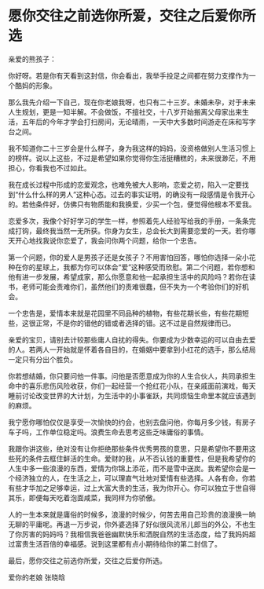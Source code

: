 # 愿你交往之前选你所爱，交往之后爱你所选

亲爱的熊孩子： 

你好呀。若是你有天看到这封信，你会看出，我举手投足之间都在努力支撑作为一个酷妈的形象。 

那么我先介绍一下自己，现在你老娘我呀，也只有二十三岁。未婚未孕，对于未来人生规划，更是一知半解。不会做饭，不擅社交，十八岁开始搬离父母家出来生活，五年后的今年才学会打扫房间，无论晴雨，一天中大多数时间游走在床和写字台之间。 

我不知道你二十三岁会是什么样子，身为我这样的妈妈，没资格做别人生活习惯上的榜样。说以上这些，不过是希望如果你觉得你生活挺糟糕的，未来很渺茫，不用担心，你看我也不过如此。 

我在成长过程中形成的恋爱观念，也难免被大人影响，恋爱之初，陷入一定要找到“什么什么样的男人”这种心态。过去的事实证明，的确没有一段感情是令我开心的。若他条件好，仿佛只有物质能和我换爱，少买一个包，便觉得他根本不爱我。 

恋爱多次，我像个好好学习的学生一样，参照着先人经验写给我的手册，一条条完成打钩，最终我当然一无所获。你身为女生，总会长大到需要恋爱的一天。若你哪天开心地找我说你恋爱了，我会问你两个问题，给你一个忠告。 

第一个问题，你的爱人是男孩子还是女孩子？不用害怕回答，哪怕你选择一朵小花种在你的星球上，我都为你可以体会“爱”这种感受而欣慰。第二个问题，若你想和他有进一步发展，希望成家，那么你愿意和他一起承担生活中的风险吗？若你在读书，老师可能会责难你们，虽然他们的责难很蠢，但不失为一个考验你们的好机会。 

一个忠告是，爱情本来就是花园里不同品种的植物，有些花期长些，有些花期短些，这很正常，不是你的错他的错或者选择的错。这不过是自然规律而已。 

亲爱的宝贝，请别去计较那些庸人自扰的得失。你要成为少数幸运的可以自由去爱的人。若两人一开始就是怀着各自目的，在婚姻中要拿到小红花的选手，那么结局一定只有分出个胜负。 

你若想结婚，你只要问他一件事。问他是否愿意成为你的人生合伙人，共同承担生命中的喜乐悲伤风险收获，你们一起经营一个抢红花小队，在亲戚面前演戏，每天睡前讨论改变世界的大计划，为生活中的小事雀跃，共同烦恼生命里本就应该遇到的麻烦。 

我宁愿你哪怕仅仅是享受一次愉快的约会，也别去盘问他，你每月多少钱，有房子车子吗，工作单位稳定吗。浪费生命去思考这些乏味庸俗的事情。 

我跟你讲这些，绝对没有让你拒绝那些条件优秀男孩的意思，只是希望你不要用这些死的条件去框住鲜活的生命。爱财的我，从不否认钱的重要性，但是我希望你的人生中多一些浪漫的东西，爱情为你锦上添花，而不是雪中送炭。我希望你会是一个经济独立的人，在生活之上，可以理直气壮地对爱情有些选择。人各有命，你若有些才华加之足够幸运，过上大富大贵的生活，我为你开心。你可以独立于世自得其乐，即便每天吃着泡面咸菜，我同样为你骄傲。 

人的一生本来就是庸俗的时候多，浪漫的时候少，何苦去用自己珍贵的浪漫换一晌无聊的平庸呢。再退一万步说，你外婆选择了好似很风流吊儿郎当的外公，不也生了你厉害的妈妈吗？我相信我爸爸幽默快乐和洒脱自然的生活态度，给了我妈妈超过富贵生活百倍的幸福感。说到这里都有点小期待给你的第二封信了。 

最后，愿你交往之前选你所爱，交往之后爱你所选。 

爱你的老娘 张晓晗